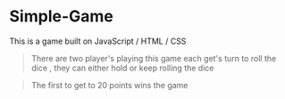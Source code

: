 # Simple-Game
This is a game built on JavaScript / HTML / CSS 

>There are two player's playing this game each get's turn to roll the dice , they can either hold or keep rolling the dice 

>The first to get to 20 points wins the game 
